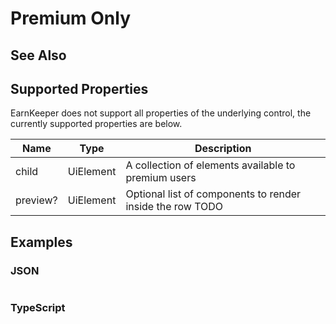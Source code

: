 # Premium Only

## See Also

## Supported Properties

EarnKeeper does not support all properties of the underlying control, the currently supported properties are below.

| Name     | Type      | Description                                     |
| -------- | --------- | ----------------------------------------------- |
| child    | UiElement | A collection of elements available to premium users                                                |
| preview? | UiElement | Optional list of components to render inside the row TODO |

## Examples

### JSON

```json
```

### TypeScript

```javascript
```
